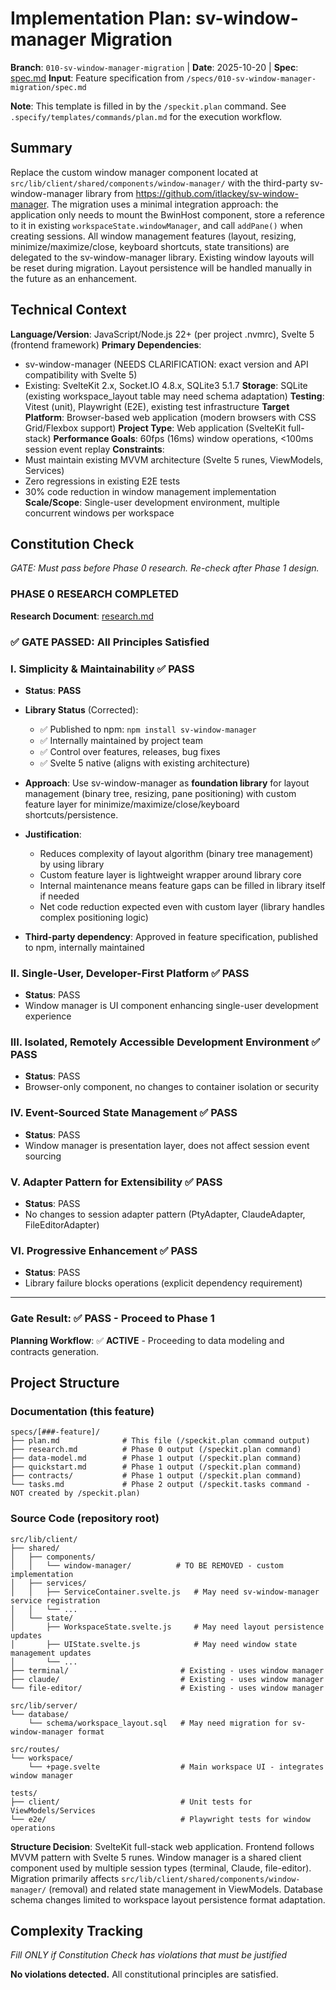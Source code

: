 # Implementation Plan: sv-window-manager Migration

**Branch**: `010-sv-window-manager-migration` | **Date**: 2025-10-20 | **Spec**: [spec.md](./spec.md)
**Input**: Feature specification from `/specs/010-sv-window-manager-migration/spec.md`

**Note**: This template is filled in by the `/speckit.plan` command. See `.specify/templates/commands/plan.md` for the execution workflow.

## Summary

Replace the custom window manager component located at `src/lib/client/shared/components/window-manager/` with the third-party sv-window-manager library from https://github.com/itlackey/sv-window-manager. The migration uses a minimal integration approach: the application only needs to mount the BwinHost component, store a reference to it in existing `workspaceState.windowManager`, and call `addPane()` when creating sessions. All window management features (layout, resizing, minimize/maximize/close, keyboard shortcuts, state transitions) are delegated to the sv-window-manager library. Existing window layouts will be reset during migration. Layout persistence will be handled manually in the future as an enhancement.

## Technical Context

**Language/Version**: JavaScript/Node.js 22+ (per project .nvmrc), Svelte 5 (frontend framework)
**Primary Dependencies**:
- sv-window-manager (NEEDS CLARIFICATION: exact version and API compatibility with Svelte 5)
- Existing: SvelteKit 2.x, Socket.IO 4.8.x, SQLite3 5.1.7
**Storage**: SQLite (existing workspace_layout table may need schema adaptation)
**Testing**: Vitest (unit), Playwright (E2E), existing test infrastructure
**Target Platform**: Browser-based web application (modern browsers with CSS Grid/Flexbox support)
**Project Type**: Web application (SvelteKit full-stack)
**Performance Goals**: 60fps (16ms) window operations, <100ms session event replay
**Constraints**:
- Must maintain existing MVVM architecture (Svelte 5 runes, ViewModels, Services)
- Zero regressions in existing E2E tests
- 30% code reduction in window management implementation
**Scale/Scope**: Single-user development environment, multiple concurrent windows per workspace

## Constitution Check

*GATE: Must pass before Phase 0 research. Re-check after Phase 1 design.*

### PHASE 0 RESEARCH COMPLETED

**Research Document**: [research.md](./research.md)

### ✅ **GATE PASSED: All Principles Satisfied**

### I. Simplicity & Maintainability ✅ **PASS**

- **Status**: **PASS**
- **Library Status** (Corrected):
  - ✅ Published to npm: `npm install sv-window-manager`
  - ✅ Internally maintained by project team
  - ✅ Control over features, releases, bug fixes
  - ✅ Svelte 5 native (aligns with existing architecture)

- **Approach**: Use sv-window-manager as **foundation library** for layout management (binary tree, resizing, pane positioning) with custom feature layer for minimize/maximize/close/keyboard shortcuts/persistence.

- **Justification**:
  - Reduces complexity of layout algorithm (binary tree management) by using library
  - Custom feature layer is lightweight wrapper around library core
  - Internal maintenance means feature gaps can be filled in library itself if needed
  - Net code reduction expected even with custom layer (library handles complex positioning logic)

- **Third-party dependency**: Approved in feature specification, published to npm, internally maintained

### II. Single-User, Developer-First Platform ✅ **PASS**

- **Status**: PASS
- Window manager is UI component enhancing single-user development experience

### III. Isolated, Remotely Accessible Development Environment ✅ **PASS**

- **Status**: PASS
- Browser-only component, no changes to container isolation or security

### IV. Event-Sourced State Management ✅ **PASS**

- **Status**: PASS
- Window manager is presentation layer, does not affect session event sourcing

### V. Adapter Pattern for Extensibility ✅ **PASS**

- **Status**: PASS
- No changes to session adapter pattern (PtyAdapter, ClaudeAdapter, FileEditorAdapter)

### VI. Progressive Enhancement ✅ **PASS**

- **Status**: PASS
- Library failure blocks operations (explicit dependency requirement)

---

### **Gate Result**: ✅ **PASS - Proceed to Phase 1**

**Planning Workflow**: ✅ **ACTIVE** - Proceeding to data modeling and contracts generation.

## Project Structure

### Documentation (this feature)

```
specs/[###-feature]/
├── plan.md              # This file (/speckit.plan command output)
├── research.md          # Phase 0 output (/speckit.plan command)
├── data-model.md        # Phase 1 output (/speckit.plan command)
├── quickstart.md        # Phase 1 output (/speckit.plan command)
├── contracts/           # Phase 1 output (/speckit.plan command)
└── tasks.md             # Phase 2 output (/speckit.tasks command - NOT created by /speckit.plan)
```

### Source Code (repository root)

```
src/lib/client/
├── shared/
│   ├── components/
│   │   └── window-manager/          # TO BE REMOVED - custom implementation
│   ├── services/
│   │   ├── ServiceContainer.svelte.js   # May need sv-window-manager service registration
│   │   └── ...
│   └── state/
│       ├── WorkspaceState.svelte.js     # May need layout persistence updates
│       ├── UIState.svelte.js            # May need window state management updates
│       └── ...
├── terminal/                         # Existing - uses window manager
├── claude/                           # Existing - uses window manager
└── file-editor/                      # Existing - uses window manager

src/lib/server/
└── database/
    └── schema/workspace_layout.sql   # May need migration for sv-window-manager format

src/routes/
└── workspace/
    └── +page.svelte                  # Main workspace UI - integrates window manager

tests/
├── client/                           # Unit tests for ViewModels/Services
└── e2e/                              # Playwright tests for window operations
```

**Structure Decision**: SvelteKit full-stack web application. Frontend follows MVVM pattern with Svelte 5 runes. Window manager is a shared client component used by multiple session types (terminal, Claude, file-editor). Migration primarily affects `src/lib/client/shared/components/window-manager/` (removal) and related state management in ViewModels. Database schema changes limited to workspace layout persistence format adaptation.

## Complexity Tracking

*Fill ONLY if Constitution Check has violations that must be justified*

**No violations detected.** All constitutional principles are satisfied.

